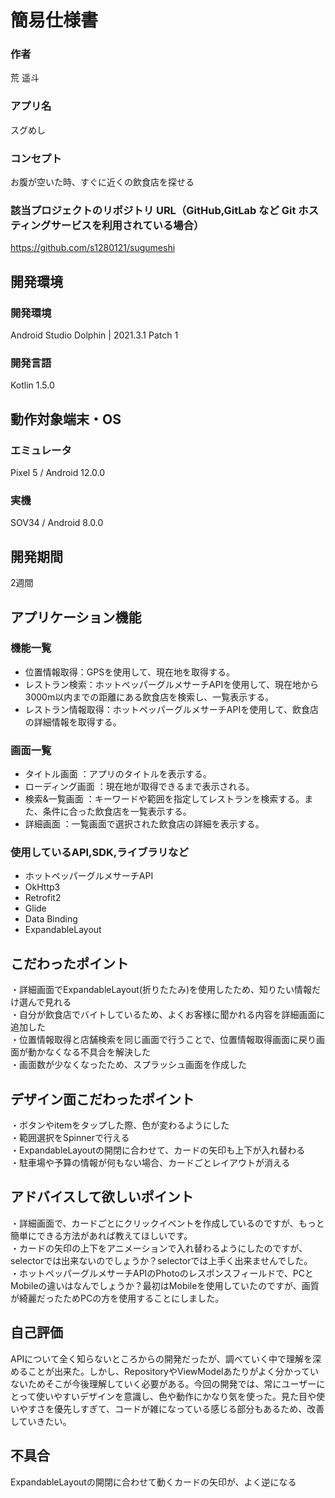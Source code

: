 # 簡易仕様書

### 作者
荒 遥斗

### アプリ名
スグめし

### コンセプト
お腹が空いた時、すぐに近くの飲食店を探せる

### 該当プロジェクトのリポジトリ URL（GitHub,GitLab など Git ホスティングサービスを利用されている場合）
https://github.com/s1280121/sugumeshi


## 開発環境
### 開発環境
Android Studio Dolphin | 2021.3.1 Patch 1

### 開発言語
Kotlin 1.5.0

## 動作対象端末・OS
### エミュレータ
Pixel 5 / Android 12.0.0
### 実機
SOV34 / Android 8.0.0


## 開発期間
2週間


## アプリケーション機能

### 機能一覧
- 位置情報取得：GPSを使用して、現在地を取得する。
- レストラン検索：ホットペッパーグルメサーチAPIを使用して、現在地から3000m以内までの距離にある飲食店を検索し、一覧表示する。
- レストラン情報取得：ホットペッパーグルメサーチAPIを使用して、飲食店の詳細情報を取得する。


### 画面一覧
- タイトル画面 ：アプリのタイトルを表示する。
- ローディング画面 ：現在地が取得できるまで表示される。
- 検索&一覧画面 ：キーワードや範囲を指定してレストランを検索する。また、条件に合った飲食店を一覧表示する。
- 詳細画面 ：一覧画面で選択された飲食店の詳細を表示する。


### 使用しているAPI,SDK,ライブラリなど
- ホットペッパーグルメサーチAPI
- OkHttp3
- Retrofit2
- Glide
- Data Binding  
- ExpandableLayout


## こだわったポイント
・詳細画面でExpandableLayout(折りたたみ)を使用したため、知りたい情報だけ選んで見れる  
・自分が飲食店でバイトしているため、よくお客様に聞かれる内容を詳細画面に追加した  
・位置情報取得と店舗検索を同じ画面で行うことで、位置情報取得画面に戻り画面が動かなくなる不具合を解決した  
・画面数が少なくなったため、スプラッシュ画面を作成した  

## デザイン面こだわったポイント
・ボタンやitemをタップした際、色が変わるようにした  
・範囲選択をSpinnerで行える  
・ExpandableLayoutの開閉に合わせて、カードの矢印も上下が入れ替わる  
・駐車場や予算の情報が何もない場合、カードごとレイアウトが消える  


## アドバイスして欲しいポイント
・詳細画面で、カードごとにクリックイベントを作成しているのですが、もっと簡単にできる方法があれば教えてほしいです。  
・カードの矢印の上下をアニメーションで入れ替わるようにしたのですが、selectorでは出来ないのでしょうか？selectorでは上手く出来ませんでした。  
・ホットペッパーグルメサーチAPIのPhotoのレスポンスフィールドで、PCとMobileの違いはなんでしょうか？最初はMobileを使用していたのですが、画質が綺麗だったためPCの方を使用することにしました。  

## 自己評価 
APIについて全く知らないところからの開発だったが、調べていく中で理解を深めることが出来た。しかし、RepositoryやViewModelあたりがよく分かっていないためそこが今後理解していく必要がある。今回の開発では、常にユーザーにとって使いやすいデザインを意識し、色や動作にかなり気を使った。見た目や使いやすさを優先しすぎて、コードが雑になっている感じる部分もあるため、改善していきたい。

## 不具合 
ExpandableLayoutの開閉に合わせて動くカードの矢印が、よく逆になる
